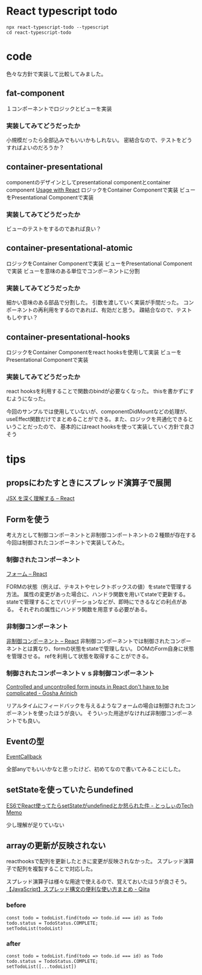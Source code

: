 # React typescript todo
```
npx react-typescript-todo --typescript
cd react-typescript-todo
```

# code
色々な方針で実装して比較してみました。

## fat-component
１コンポーネントでロジックとビューを実装

### 実装してみてどうだったか
小規模だったら全部込みでもいいかもしれない。
密結合なので、テストをどうすればよいのだろうか？

## container-presentational
componentのデザインとしてpresentational componentとcontainer component
[Usage with React](https://redux.js.org/basics/usage-with-react/#presentational-and-container-components)
ロジックをContainer Componentで実装
ビューをPresentational Componentで実装

### 実装してみてどうだったか
ビューのテストをするのであれば良い？

## container-presentational-atomic
ロジックをContainer Componentで実装
ビューをPresentational Componentで実装
ビューを意味のある単位でコンポーネントに分割

### 実装してみてどうだったか
細かい意味のある部品で分割した。
引数を渡していく実装が手間だった。
コンポーネントの再利用をするのであれば、有効だと思う。
疎結合なので、テストもしやすい？

## container-presentational-hooks
ロジックをContainer Componentをreact hooksを使用して実装
ビューをPresentational Componentで実装

### 実装してみてどうだったか
react hooksを利用することで関数のbindが必要なくなった。
thisを書かずにすむようになった。

今回のサンプルでは使用していないが、componentDidMountなどの処理が、
useEffect関数だけでまとめることができる。また、ロジックを共通化できるということだったので、
基本的にはreact hooksを使って実装していく方針で良さそう


# tips
## propsにわたすときにスプレッド演算子で展開
[JSX を深く理解する – React](https://ja.reactjs.org/docs/jsx-in-depth.html#spread-attributes)

## Formを使う
考え方として制御コンポーネントと非制御コンポートネントの２種類が存在する
今回は制御されたコンポーネントで実装してみた。
### 制御されたコンポーネント
[フォーム – React](https://ja.reactjs.org/docs/forms.html#controlled-components)

FORMの状態（例えば、テキストやセレクトボックスの値）をstateで管理する方法。
属性の変更があった場合に、ハンドラ関数を用いてstateで更新する。
stateで管理することでバリデーションなどが、即時にできるなどの利点がある。
それぞれの属性にハンドラ関数を用意する必要がある。

### 非制御コンポーネント

[非制御コンポーネント – React](https://ja.reactjs.org/docs/uncontrolled-components.html)
非制御コンポーネントでは制御されたコンポーネントとは異なり、formの状態をstateで管理しない。
DOMのForm自身に状態を管理させる。
refを利用して状態を取得することができる。

### 制御されたコンポーネントｖｓ非制御コンポーネント
[Controlled and uncontrolled form inputs in React don't have to be complicated \- Gosha Arinich](https://goshakkk.name/controlled-vs-uncontrolled-inputs-react/)

リアルタイムにフィードバックを与えるようなフォームの場合は制御されたコンポーネントを使ったほうが良い。
そういった用途がなければ非制御コンポーネントでも良い。

## Eventの型

[EventCallback](https://qiita.com/Takepepe/items/f1ba99a7ca7e66290f24)

全部anyでもいいかなと思ったけど、初めてなので書いてみることにした。

## setStateを使っていたらundefined

[ES6でReact使ってたらsetStateがundefinedとか怒られた件 \- とっしぃのTech Memo](http://tossy-yukky.hatenablog.com/entry/2016/01/15/185338)

少し理解が足りていない

## arrayの更新が反映されない
reacthooksで配列を更新したときに変更が反映されなかった。
スプレッド演算子で配列を複製することで対応した。

スプレッド演算子は様々な用途で使えるので、覚えておいたほうが良さそう。
[【JavaScript】スプレッド構文の便利な使い方まとめ \- Qiita](https://qiita.com/Nossa/items/e6f503cbb95c8e6967f8#%E9%85%8D%E5%88%97%E3%82%92%E8%A4%87%E8%A3%BD%E3%81%99%E3%82%8B)

### before
```
const todo = todoList.find(todo => todo.id === id) as Todo
todo.status = TodoStatus.COMPLETE;
setTodoList(todoList)
```
### after
```
const todo = todoList.find(todo => todo.id === id) as Todo
todo.status = TodoStatus.COMPLETE;
setTodoList([...todoList])
```